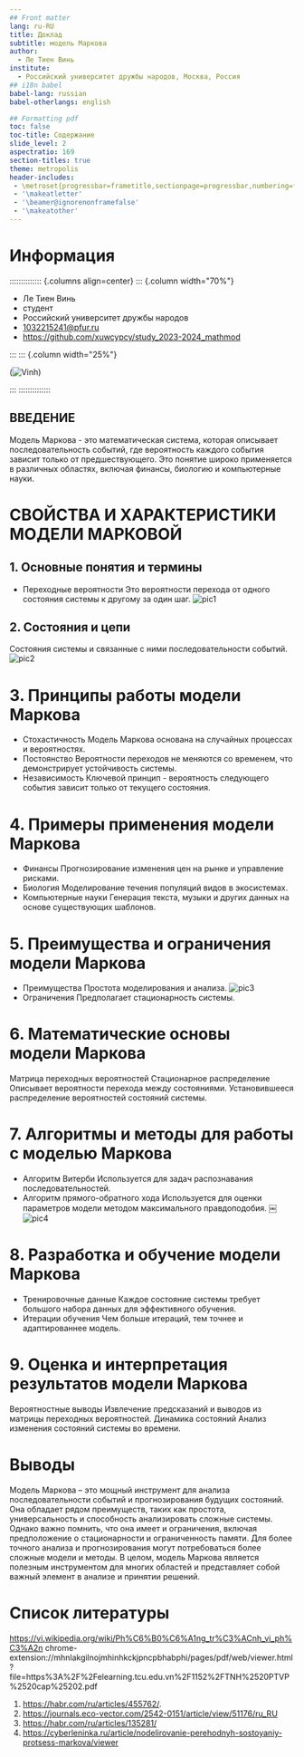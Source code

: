 ```yaml
---
## Front matter
lang: ru-RU
title: Доклад
subtitle: модель Маркова
author:
  - Ле Тиен Винь
institute:
  - Российский университет дружбы народов, Москва, Россия
## i18n babel
babel-lang: russian
babel-otherlangs: english

## Formatting pdf
toc: false
toc-title: Содержание
slide_level: 2
aspectratio: 169
section-titles: true
theme: metropolis
header-includes:
 - \metroset{progressbar=frametitle,sectionpage=progressbar,numbering=fraction}
 - '\makeatletter'
 - '\beamer@ignorenonframefalse'
 - '\makeatother'
---
```


# Информация
:::::::::::::: {.columns align=center}
::: {.column width="70%"}

  * Ле Тиен Винь
  * студент
  * Российский университет дружбы народов
  * [1032215241@pfur.ru](mailto:1032215241@pfur.ru)
  * <https://github.com/xuwcypcy/study_2023-2024_mathmod>

:::
::: {.column width="25%"}

(![Vinh](11-1.jpg))

:::
::::::::::::::

## ВВЕДЕНИЕ

Модель Маркова - это математическая система, которая описывает последовательность событий, где вероятность каждого события зависит только от предшествующего. Это понятие широко применяется в различных областях, включая финансы, биологию и компьютерные науки.

# СВОЙСТВА И ХАРАКТЕРИСТИКИ МОДЕЛИ МАРКОВОЙ
## 1. Основные понятия и термины
- Переходные вероятности
Это вероятности перехода от одного состояния системы к другому за один шаг.
![pic1](<Pasted Graphic.png>)

## 2. Состояния и цепи
Состояния системы и связанные с ними последовательности событий.
![pic2](<Pasted Graphic 2.png>)

# 3. Принципы работы модели Маркова
- Стохастичность
Модель Маркова основана на случайных процессах и вероятностях.
- Постоянство
Вероятности переходов не меняются со временем, что демонстрирует устойчивость системы.
- Независимость
Ключевой принцип - вероятность следующего события зависит только от текущего состояния.

# 4. Примеры применения модели Маркова
- Финансы
Прогнозирование изменения цен на рынке и управление рисками.
- Биология
Моделирование течения популяций видов в экосистемах.
- Компьютерные науки
Генерация текста, музыки и других данных на основе существующих шаблонов.

# 5.  Преимущества и ограничения модели Маркова
- Преимущества 
Простота моделирования и анализа.
![pic3](<Pasted Graphic 5.png>)
- Ограничения
Предполагает стационарность системы.

#  6. Математические основы модели Маркова
Матрица переходных вероятностей
Стационарное распределение
Описывает вероятности перехода между состояниями.
Установившееся распределение вероятностей состояний системы.

# 7.  Алгоритмы и методы для работы с моделью Маркова
- Алгоритм Витерби
Используется для задач распознавания последовательностей.
- Алгоритм прямого-обратного хода
Используется для оценки параметров модели методом максимального правдоподобия.
￼![pic4](<Pasted Graphic 6.png>)

# 8. Разработка и обучение модели Маркова
- Тренировочные данные
Каждое состояние системы требует большого набора данных для эффективного обучения.
- Итерации обучения
Чем больше итераций, тем точнее и адаптированнее модель.

# 9. Оценка и интерпретация результатов модели Маркова
Вероятностные выводы
Извлечение предсказаний и выводов из матрицы переходных вероятностей.
Динамика состояний
Анализ изменения состояний системы во времени.

# Выводы
Moдель Маркова – это мощный инструмент для анализа последовательности событий и прогнозирования будущих состояний. Она обладает рядом преимуществ, таких как простота, универсальность и способность анализировать сложные системы. Однако важно помнить, что она имеет и ограничения, включая предположение о стационарности и ограниченность памяти. Для более точного анализа и прогнозирования могут потребоваться более сложные модели и методы. В целом, модель Маркова является полезным инструментом для многих областей и представляет собой важный элемент в анализе и принятии решений.

# Список литературы
https://vi.wikipedia.org/wiki/Ph%C6%B0%C6%A1ng_tr%C3%ACnh_vi_ph%C3%A2n
chrome-extension://mhnlakgilnojmhinhkckjpncpbhabphi/pages/pdf/web/viewer.html?file=https%3A%2F%2Felearning.tcu.edu.vn%2F1152%2FTNH%2520PTVP%2520cap%25202.pdf
1.  https://habr.com/ru/articles/455762/.
2. https://journals.eco-vector.com/2542-0151/article/view/51176/ru_RU
3. https://habr.com/ru/articles/135281/
4. https://cyberleninka.ru/article/nodelirovanie-perehodnyh-sostoyaniy-protsess-markova/viewer
 
